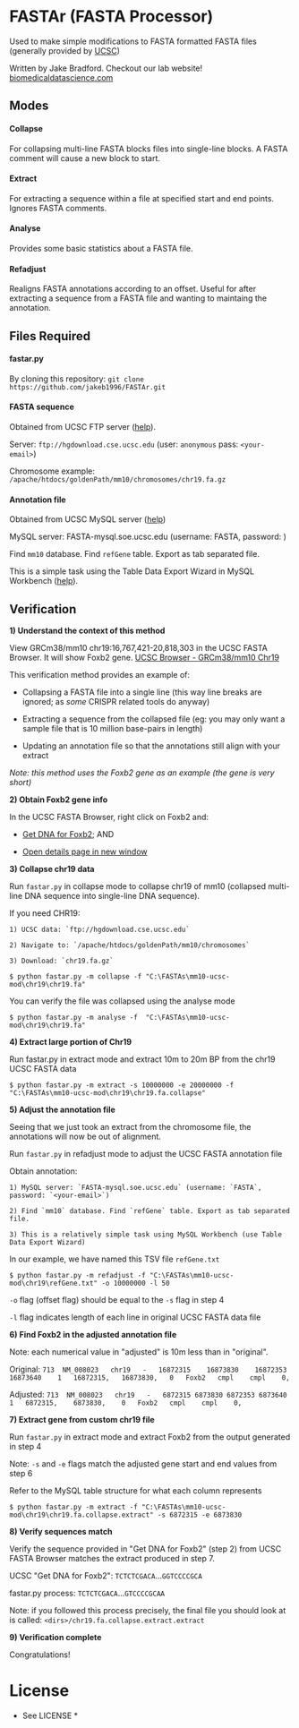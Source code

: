 
# FASTAr (FASTA Processor)

Used to make simple modifications to FASTA formatted FASTA files (generally provided by [UCSC](https://FASTA.ucsc.edu/))

Written by Jake Bradford. Checkout our lab website! [biomedicaldatascience.com](http://biomedicaldatascience.com)

## Modes

#### Collapse

For collapsing multi-line FASTA blocks files into single-line blocks. A FASTA comment will cause a new block to start.

#### Extract

For extracting a sequence within a file at specified start and end points. Ignores FASTA comments.

#### Analyse

Provides some basic statistics about a FASTA file.

#### Refadjust

Realigns FASTA annotations according to an offset. Useful for after extracting a sequence from a FASTA file and wanting to maintaing the annotation.

## Files Required

#### fastar.py

By cloning this repository: `git clone https://github.com/jakeb1996/FASTAr.git`

#### FASTA sequence

Obtained from UCSC FTP server ([help](https://FASTA.ucsc.edu/goldenpath/help/ftp.html)).

Server: `ftp://hgdownload.cse.ucsc.edu` (user: `anonymous` pass: `<your-email>`)

Chromosome example: `/apache/htdocs/goldenPath/mm10/chromosomes/chr19.fa.gz`

#### Annotation file

Obtained from UCSC MySQL server ([help](https://FASTA.ucsc.edu/goldenpath/help/mysql.html))

MySQL server: FASTA-mysql.soe.ucsc.edu (username: FASTA, password: <your-email>)
           
Find `mm10` database. Find `refGene` table. Export as tab separated file. 
           
This is a simple task using the Table Data Export Wizard in MySQL Workbench ([help](https://dev.mysql.com/doc/workbench/en/wb-admin-export-import-table.html)).

## Verification

**1) Understand the context of this method**

View GRCm38/mm10 chr19:16,767,421-20,818,303 in the UCSC FASTA Browser. It will show Foxb2 gene. [UCSC Browser - GRCm38/mm10 Chr19](https://FASTA.ucsc.edu/cgi-bin/hgTracks?db=mm10&lastVirtModeType=default&lastVirtModeExtraState=&virtModeType=default&virtMode=0&nonVirtPosition=&position=chr19%3A16767421-20818303&hgsid=674918601_YLI5ZKYBVVEjC29faHGp1IVNABk8)
 
This verification method provides an example of:

- Collapsing a FASTA file into a single line (this way line breaks are ignored; as *some* CRISPR related tools do anyway)

- Extracting a sequence from the collapsed file (eg: you may only want a sample file that is 10 million base-pairs in length)

- Updating an annotation file so that the annotations still align with your extract

*Note: this method uses the Foxb2 gene as an example (the gene is very short)*
 
**2) Obtain Foxb2 gene info**

In the UCSC FASTA Browser, right click on Foxb2 and:
 
- [Get DNA for Foxb2](https://FASTA.ucsc.edu/cgi-bin/hgc?hgsid=674918601_YLI5ZKYBVVEjC29faHGp1IVNABk8&g=htcGetDna2&table=&i=mixed&l=16872315&r=16873830&getDnaPos=chr19%3A16%2C872%2C316-16%2C873%2C830&db=mm10&hgSeq.cdsExon=1&hgSeq.padding5=0&hgSeq.padding3=0&hgSeq.casing=upper&boolshad.hgSeq.maskRepeats=0&hgSeq.repMasking=lower&boolshad.hgSeq.revComp=0&submit=get+DNA); AND
       
- [Open details page in new window](https://FASTA.ucsc.edu/cgi-bin/hgGene?hgg_gene=uc008gxc.1&hgg_prot=uc008gxc.1&hgg_chrom=chr19&hgg_start=16872315&hgg_end=16873830&hgg_type=knownGene&db=mm10&c=chr19&l=16767420&r=20818303)

**3) Collapse chr19 data**

Run `fastar.py` in collapse mode to collapse chr19 of mm10 (collapsed multi-line DNA sequence into single-line DNA sequence).
       
If you need CHR19:
           
	1) UCSC data: `ftp://hgdownload.cse.ucsc.edu`

	2) Navigate to: `/apache/htdocs/goldenPath/mm10/chromosomes`

	3) Download: `chr19.fa.gz`
       
```$ python fastar.py -m collapse -f "C:\FASTAs\mm10-ucsc-mod\chr19\chr19.fa"```

You can verify the file was collapsed using the analyse mode

```$ python fastar.py -m analyse -f  "C:\FASTAs\mm10-ucsc-mod\chr19\chr19.fa"```

**4) Extract large portion of Chr19**

Run fastar.py in extract mode and extract 10m to 20m BP from the chr19 UCSC FASTA data

```$ python fastar.py -m extract -s 10000000 -e 20000000 -f "C:\FASTAs\mm10-ucsc-mod\chr19\chr19.fa.collapse"```

**5) Adjust the annotation file**

Seeing that we just took an extract from the chromosome file, the annotations will now be out of alignment.

Run `fastar.py` in refadjust mode to adjust the UCSC FASTA annotation file

Obtain annotation:
           
	1) MySQL server: `FASTA-mysql.soe.ucsc.edu` (username: `FASTA`, password: `<your-email>`)
           
	2) Find `mm10` database. Find `refGene` table. Export as tab separated file. 
           
	3) This is a relatively simple task using MySQL Workbench (use Table Data Export Wizard)
           
In our example, we have named this TSV file `refGene.txt`

```$ python fastar.py -m refadjust -f "C:\FASTAs\mm10-ucsc-mod\chr19\refGene.txt" -o 10000000 -l 50```
           
`-o` flag (offset flag) should be equal to the `-s` flag in step 4
           
`-l` flag indicates length of each line in original UCSC FASTA data file
       
**6) Find Foxb2 in the adjusted annotation file**
      
Note: each numerical value in "adjusted" is 10m less than in "original".

Original: `713	NM_008023	chr19	-	16872315	16873830	16872353	16873640	1	16872315,	16873830,	0	Foxb2	cmpl	cmpl	0,`
       
Adjusted: `713	NM_008023	chr19	-	6872315	6873830	6872353	6873640	1	6872315,	6873830,	0	Foxb2	cmpl	cmpl	0,`

**7) Extract gene from custom chr19 file**

Run `fastar.py` in extract mode and extract Foxb2 from the output generated in step 4
       
Note: `-s` and `-e` flags match the adjusted gene start and end values from step 6
           
Refer to the MySQL table structure for what each column represents

```$ python fastar.py -m extract -f "C:\FASTAs\mm10-ucsc-mod\chr19\chr19.fa.collapse.extract" -s 6872315 -e 6873830```    

**8) Verify sequences match**

Verify the sequence provided in "Get DNA for Foxb2" (step 2) from UCSC FASTA Browser matches the extract produced in step 7.

UCSC "Get DNA for Foxb2": `TCTCTCGACA`...`GGTCCCCGCA`

fastar.py process: `TCTCTCGACA`...`GTCCCCGCAA`
           
Note: if you followed this process precisely, the final file you should look at is called: `<dirs>/chr19.fa.collapse.extract.extract`

**9) Verification complete**

Congratulations!

# License

* See LICENSE *